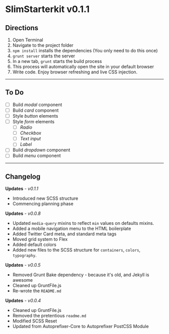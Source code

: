 # SlimStarterkit v0.1.1


## Directions  

1. Open Terminal  
2. Navigate to the project folder  
3. `npm install` installs the dependencies (You only need to do this once)  
4. `grunt server` starts the server  
5. In a new tab, `grunt` starts the build process  
6. This process will automatically open the site in your default browser  
7. Write code. Enjoy browser refreshing and live CSS injection.   

----

## To Do
- [ ] Build *modal* component
- [ ] Build *card* component
- [ ] Style *button* elements
- [ ] Style *form* elements
    - [ ] *Radio*
    - [ ] *Checkbox*
    - [ ] *Text input*
    - [ ] *Label*
- [ ] Build *dropdown* component
- [ ] Build *menu* component

-----

## Changelog

__Updates__ - *v0.1.1*
- Introduced new SCSS structure
- Commencing planning phase

__Updates__ - *v0.0.8*
- Updated `media-query` mixins to reflect `min` values on defaults mixins.
- Added a mobile navigation menu to the HTML boilerplate
- Added Twitter Card meta, and standard meta tags
- Moved grid system to Flex
- Added default colors
- Added new files to the SCSS structure for `containers`, `colors`, `typography`.

__Updates__ - *v0.0.5*
- Removed Grunt Bake dependency - because it's old, and Jekyll is awesome
- Cleaned up GruntFile.js
- Re-wrote the `README.md`

__Updates__ - *v0.0.4*
- Cleaned up GruntFile.js
- Removed the pretentious `readme.md`
- Modified SCSS Reset
- Updated from Autoprefixer-Core to Autoprefixer PostCSS Module